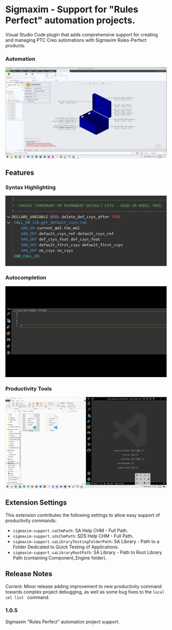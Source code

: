 # Sigmaxim - Support for "Rules Perfect" automation projects.

Visual Studio Code plugin that adds comprehensive support for creating and managing PTC Creo automations with Sigmaxim Rules-Perfect products.

### Automation
![Automation](images/automation.gif)

## Features

### Syntax Highlighting 
![Syntax Highlighting for .tab, sel_list.txt, config.pro, config.sup, .dtl, .cfg files, etc.](images/syntax_highlighting.gif)

### Autocompletion 

![Autocompletion for .tab, sel_list.txt, config.pro, config.sup, .dtl, .cfg files, etc.](images/autocompletion.gif)

### Productivity Tools
![Productivity tools - including...sel_list.txt creation and organization, opening the Admin Guide, etc.](images/productivity.gif)


## Extension Settings

This extension contributes the following settings to allow easy support of productivity commands:

* `sigmaxim-support.saChmPath`: SA Help CHM - Full Path.
* `sigmaxim-support.sdsChmPath`: SDS Help CHM - Full Path.
* `sigmaxim-support.saLibraryTestingFolderPath`: SA Library - Path to a Folder Dedicated to Quick Testing of Applications.
* `sigmaxim-support.saLibraryRootPath`: SA Library - Path to Root Library Path (containing Component_Engine folder).


## Release Notes

Current: Minor release adding improvement to new productivity command towards complex project debugging, as well as some bug fixes to the `local sel list ` command.

### 1.0.5

Sigmaxim "Rules Perfect" automation project support.

